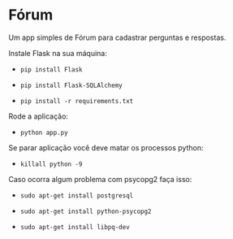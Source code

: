 Fórum
=====

Um app simples de Fórum para cadastrar perguntas e respostas.

Instale Flask na sua máquina:

* `pip install Flask`

* `pip install Flask-SQLAlchemy`

* `pip install -r requirements.txt`

Rode a aplicação:

* `python app.py`

Se parar aplicação você deve matar os processos python:

* `killall python -9`

Caso ocorra algum problema com psycopg2 faça isso:

* `sudo apt-get install postgresql`

* `sudo apt-get install python-psycopg2`

* `sudo apt-get install libpq-dev`

